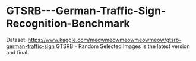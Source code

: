 # GTSRB---German-Traffic-Sign-Recognition-Benchmark

Dataset: https://www.kaggle.com/meowmeowmeowmeowmeow/gtsrb-german-traffic-sign
GTSRB - Random Selected Images is the latest version and final.
